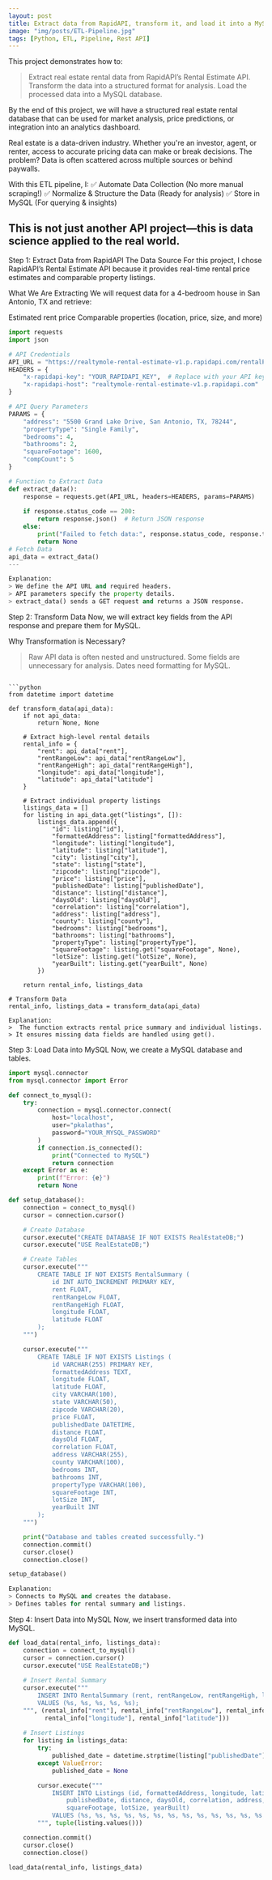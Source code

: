 ```yaml
---
layout: post
title: Extract data from RapidAPI, transform it, and load it into a MySQL database.
image: "img/posts/ETL-Pipeline.jpg"
tags: [Python, ETL, Pipeline, Rest API]
---
```

This project demonstrates how to:

> Extract real estate rental data from RapidAPI’s Rental Estimate API.
> Transform the data into a structured format for analysis.
> Load the processed data into a MySQL database.
> 
By the end of this project, we will have a structured real estate rental database that can be used for market analysis, price predictions, or integration into an analytics dashboard.

Real estate is a data-driven industry. Whether you're an investor, agent, or renter, access to accurate pricing data can make or break decisions. The problem? Data is often scattered across multiple sources or behind paywalls.

With this ETL pipeline, I: ✅ Automate Data Collection (No more manual scraping!)
✅ Normalize & Structure the Data (Ready for analysis)
✅ Store in MySQL (For querying & insights)

This is not just another API project—this is data science applied to the real world.
---
Step 1: Extract Data from RapidAPI
The Data Source
For this project, I chose RapidAPI’s Rental Estimate API because it provides real-time rental price estimates and comparable property listings.

What We Are Extracting
We will request data for a 4-bedroom house in San Antonio, TX and retrieve:

Estimated rent price
Comparable properties (location, price, size, and more)

```python
import requests
import json

# API Credentials
API_URL = "https://realtymole-rental-estimate-v1.p.rapidapi.com/rentalPrice"
HEADERS = {
    "x-rapidapi-key": "YOUR_RAPIDAPI_KEY",  # Replace with your API key
    "x-rapidapi-host": "realtymole-rental-estimate-v1.p.rapidapi.com"
}

# API Query Parameters
PARAMS = {
    "address": "5500 Grand Lake Drive, San Antonio, TX, 78244",
    "propertyType": "Single Family",
    "bedrooms": 4,
    "bathrooms": 2,
    "squareFootage": 1600,
    "compCount": 5
}

# Function to Extract Data
def extract_data():
    response = requests.get(API_URL, headers=HEADERS, params=PARAMS)
    
    if response.status_code == 200:
        return response.json()  # Return JSON response
    else:
        print("Failed to fetch data:", response.status_code, response.text)
        return None
# Fetch Data
api_data = extract_data()
---

Explanation:
> We define the API URL and required headers.
> API parameters specify the property details.
> extract_data() sends a GET request and returns a JSON response.
```

Step 2: Transform Data
Now, we will extract key fields from the API response and prepare them for MySQL.

Why Transformation is Necessary?

> Raw API data is often nested and unstructured.
> Some fields are unnecessary for analysis.
> Dates need formatting for MySQL.
```

```python
from datetime import datetime

def transform_data(api_data):
    if not api_data:
        return None, None

    # Extract high-level rental details
    rental_info = {
        "rent": api_data["rent"],
        "rentRangeLow": api_data["rentRangeLow"],
        "rentRangeHigh": api_data["rentRangeHigh"],
        "longitude": api_data["longitude"],
        "latitude": api_data["latitude"]
    }

    # Extract individual property listings
    listings_data = []
    for listing in api_data.get("listings", []):
        listings_data.append({
            "id": listing["id"],
            "formattedAddress": listing["formattedAddress"],
            "longitude": listing["longitude"],
            "latitude": listing["latitude"],
            "city": listing["city"],
            "state": listing["state"],
            "zipcode": listing["zipcode"],
            "price": listing["price"],
            "publishedDate": listing["publishedDate"],
            "distance": listing["distance"],
            "daysOld": listing["daysOld"],
            "correlation": listing["correlation"],
            "address": listing["address"],
            "county": listing["county"],
            "bedrooms": listing["bedrooms"],
            "bathrooms": listing["bathrooms"],
            "propertyType": listing["propertyType"],
            "squareFootage": listing.get("squareFootage", None),
            "lotSize": listing.get("lotSize", None),
            "yearBuilt": listing.get("yearBuilt", None)
        })
    
    return rental_info, listings_data

# Transform Data
rental_info, listings_data = transform_data(api_data)

Explanation:
>  The function extracts rental price summary and individual listings.
> It ensures missing data fields are handled using get().
```

Step 3: Load Data into MySQL
Now, we create a MySQL database and tables.


```python
import mysql.connector
from mysql.connector import Error

def connect_to_mysql():
    try:
        connection = mysql.connector.connect(
            host="localhost",
            user="pkalathas",
            password="YOUR_MYSQL_PASSWORD"
        )
        if connection.is_connected():
            print("Connected to MySQL")
            return connection
    except Error as e:
        print(f"Error: {e}")
        return None

def setup_database():
    connection = connect_to_mysql()
    cursor = connection.cursor()

    # Create Database
    cursor.execute("CREATE DATABASE IF NOT EXISTS RealEstateDB;")
    cursor.execute("USE RealEstateDB;")

    # Create Tables
    cursor.execute("""
        CREATE TABLE IF NOT EXISTS RentalSummary (
            id INT AUTO_INCREMENT PRIMARY KEY,
            rent FLOAT,
            rentRangeLow FLOAT,
            rentRangeHigh FLOAT,
            longitude FLOAT,
            latitude FLOAT
        );
    """)

    cursor.execute("""
        CREATE TABLE IF NOT EXISTS Listings (
            id VARCHAR(255) PRIMARY KEY,
            formattedAddress TEXT,
            longitude FLOAT,
            latitude FLOAT,
            city VARCHAR(100),
            state VARCHAR(50),
            zipcode VARCHAR(20),
            price FLOAT,
            publishedDate DATETIME,
            distance FLOAT,
            daysOld FLOAT,
            correlation FLOAT,
            address VARCHAR(255),
            county VARCHAR(100),
            bedrooms INT,
            bathrooms INT,
            propertyType VARCHAR(100),
            squareFootage INT,
            lotSize INT,
            yearBuilt INT
        );
    """)

    print("Database and tables created successfully.")
    connection.commit()
    cursor.close()
    connection.close()

setup_database()

Explanation:
> Connects to MySQL and creates the database.
> Defines tables for rental summary and listings.
```

Step 4: Insert Data into MySQL
Now, we insert transformed data into MySQL.


```python
def load_data(rental_info, listings_data):
    connection = connect_to_mysql()
    cursor = connection.cursor()
    cursor.execute("USE RealEstateDB;")
    
    # Insert Rental Summary
    cursor.execute("""
        INSERT INTO RentalSummary (rent, rentRangeLow, rentRangeHigh, longitude, latitude)
        VALUES (%s, %s, %s, %s, %s);
    """, (rental_info["rent"], rental_info["rentRangeLow"], rental_info["rentRangeHigh"],
          rental_info["longitude"], rental_info["latitude"]))
    
    # Insert Listings
    for listing in listings_data:
        try:
            published_date = datetime.strptime(listing["publishedDate"], "%Y-%m-%dT%H:%M:%S.%fZ").strftime("%Y-%m-%d %H:%M:%S")
        except ValueError:
            published_date = None

        cursor.execute("""
            INSERT INTO Listings (id, formattedAddress, longitude, latitude, city, state, zipcode, price, 
                publishedDate, distance, daysOld, correlation, address, county, bedrooms, bathrooms, propertyType,
                squareFootage, lotSize, yearBuilt)
            VALUES (%s, %s, %s, %s, %s, %s, %s, %s, %s, %s, %s, %s, %s, %s, %s, %s, %s, %s, %s, %s);
        """, tuple(listing.values()))

    connection.commit()
    cursor.close()
    connection.close()

load_data(rental_info, listings_data)
